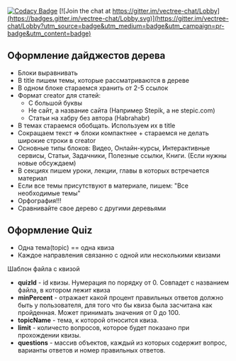 [![Codacy Badge](https://api.codacy.com/project/badge/Grade/96071bdddd4548eba86b955593671ec4)](https://www.codacy.com/app/vectree/resources?utm_source=github.com&amp;utm_medium=referral&amp;utm_content=vectree/resources&amp;utm_campaign=Badge_Grade)
[![Join the chat at https://gitter.im/vectree-chat/Lobby](https://badges.gitter.im/vectree-chat/Lobby.svg)](https://gitter.im/vectree-chat/Lobby?utm_source=badge&utm_medium=badge&utm_campaign=pr-badge&utm_content=badge)

## Оформление дайджестов дерева

- Блоки выравнивать
- В title пишем темы, которые рассматриваются в дереве
- В одном блоке стараемся хранить от 2-5 ссылок
- Формат creator для статей: 
  * С большой буквы
  * Не сайт, а название сайта (Например Stepik, а не stepic.com)
  * Статьи на хабру без автора (Habrahabr)
- В темах стараемся обобщать. Используем их в title
- Сокращаем текст => блоки компактнее + стараемся не делать широкие строки в creator
- Основные типы блоков: Видео, Онлайн-курсы, Интерактивные сервисы, Статьи, Задачники, Полезные ссылки, Книги. (Если нужны новые обсуждаем)
- В секциях пишем уроки, лекции, главы в которых встречается материал
- Если все темы присутствуют в материале, пишем: "Все необходимые темы"
- Орфография!!! 
- Сравнивайте свое дерево с другими деревьями

## Оформление Quiz
- Одна тема(topic) == одна квиза
- Каждое направления связанно с одной или несколькими квизами
 
Шаблон файла c квизой

- <strong>quizId</strong> - id квизы. Нумерация по порядку от 0. Совпадет с названием файла, в котором лежит квиза
- <strong>minPercent</strong> - отражает какой процент правильных ответов должно быть у пользователя, для того что бы квиза была засчитана как пройденная. Может принимать значения от 0 до 100.
- <strong>topicName</strong> - тема, к которой относится квиза.
- <strong>limit</strong> - количесто вопросов, которое будет показано при прохождении квизы.
- <strong>questions</strong> - массив объектов, каждый из которых содержит вопрос, варианты ответов и номер правильных ответов.



